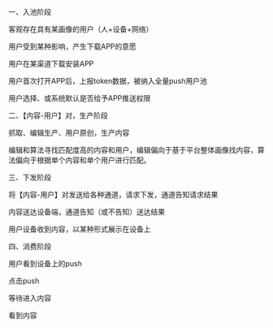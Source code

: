 一、入池阶段

客观存在具有某画像的用户（人+设备+网络）

用户受到某种影响，产生下载APP的意愿

用户在某渠道下载安装APP

用户首次打开APP后，上报token数据，被纳入全量push用户池

用户选择、或系统默认是否给予APP推送权限

二、【内容-用户】对，生产阶段

抓取、编辑生产、用户原创，生产内容

编辑和算法寻找匹配度高的内容和用户，编辑偏向于基于平台整体画像找内容，算法偏向于根据单个内容和单个用户进行匹配。

三、下发阶段

将【内容-用户】对发送给各种通道，请求下发，通道告知请求结果

内容送达设备端，通道告知（或不告知）送达结果

用户设备收到内容，以某种形式展示在设备上

四、消费阶段

用户看到设备上的push

点击push

等待进入内容

看到内容